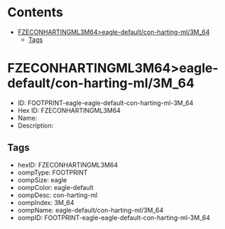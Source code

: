 



Contents
========

* [FZECONHARTINGML3M64>eagle-default/con-harting-ml/3M_64](#fzeconhartingml3m64eagle-defaultcon-harting-ml3m_64)
	* [Tags](#tags)

# FZECONHARTINGML3M64>eagle-default/con-harting-ml/3M_64

- ID: FOOTPRINT-eagle-eagle-default-con-harting-ml-3M_64
- Hex ID: FZECONHARTINGML3M64
- Name: 
- Description: 

## Tags

- hexID: FZECONHARTINGML3M64
- oompType: FOOTPRINT
- oompSize: eagle
- oompColor: eagle-default
- oompDesc: con-harting-ml
- oompIndex: 3M_64
- oompName: eagle-default/con-harting-ml/3M_64
- oompID: FOOTPRINT-eagle-eagle-default-con-harting-ml-3M_64

